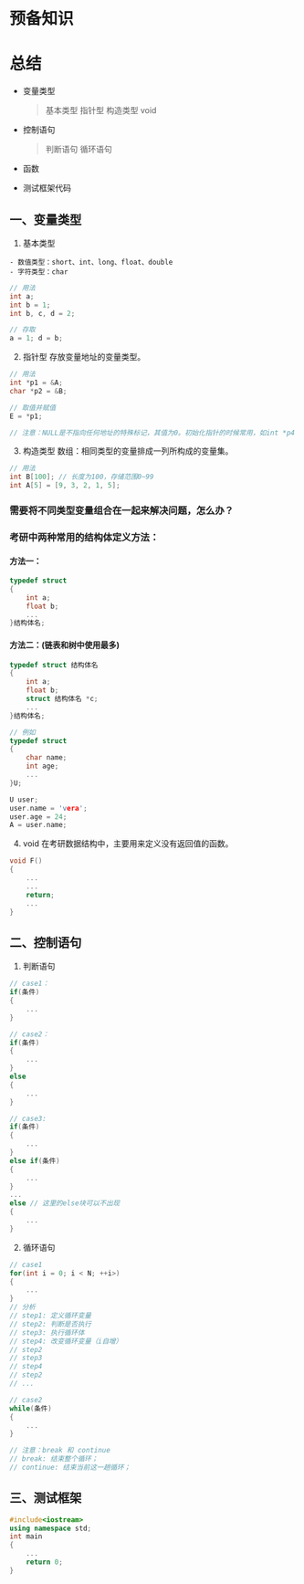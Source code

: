 # 预备知识

# 总结

- 变量类型

  > 基本类型
  > 指针型
  > 构造类型
  > void

- 控制语句

  > 判断语句
  > 循环语句

- 函数

- 测试框架代码

## 一、变量类型

1. 基本类型

```
- 数值类型：short、int、long、float、double
- 字符类型：char
```

```c++
// 用法
int a;
int b = 1;
int b, c, d = 2;

// 存取
a = 1; d = b;

```

2. 指针型
   存放变量地址的变量类型。

```c++
// 用法
int *p1 = &A;
char *p2 = &B;

// 取值并赋值
E = *p1;

// 注意：NULL是不指向任何地址的特殊标记，其值为0。初始化指针的时候常用，如int *p4 = NULL;
```

3. 构造类型
   数组：相同类型的变量排成一列所构成的变量集。

```c++
// 用法
int B[100]; // 长度为100，存储范围0~99
int A[5] = [9, 3, 2, 1, 5];

```

### 需要将不同类型变量组合在一起来解决问题，怎么办？

### 考研中两种常用的结构体定义方法：

#### 方法一：

```c++
typedef struct
{
    int a;
    float b;
    ...
}结构体名;

```

#### 方法二：(链表和树中使用最多)

```c++
typedef struct 结构体名
{
    int a;
    float b;
    struct 结构体名 *c;
    ...
}结构体名;

```

```c++
// 例如
typedef struct
{
    char name;
    int age;
    ...
}U;

U user;
user.name = 'vera';
user.age = 24;
A = user.name;

```

4. void
   在考研数据结构中，主要用来定义没有返回值的函数。

```c++
void F()
{
    ...
    ...
    return;
    ...
}

```

## 二、控制语句

1. 判断语句

```c++
// case1：
if(条件)
{
    ...
}

// case2：
if(条件)
{
    ...
}
else
{
    ...
}

// case3:
if(条件)
{
    ...
}
else if(条件)
{
    ...
}
...
else // 这里的else块可以不出现
{
    ...
}
```

2. 循环语句

```c++
// case1
for(int i = 0; i < N; ++i>)
{
    ...
}
// 分析
// step1: 定义循环变量
// step2: 判断是否执行
// step3: 执行循环体
// step4: 改变循环变量（i自增）
// step2
// step3
// step4
// step2
// ...

// case2
while(条件)
{
    ...
}

// 注意：break 和 continue
// break: 结束整个循环；
// continue: 结束当前这一趟循环；
```

## 三、测试框架

```c++
#include<iostream>
using namespace std;
int main
{
    ...
    return 0;
}

```
